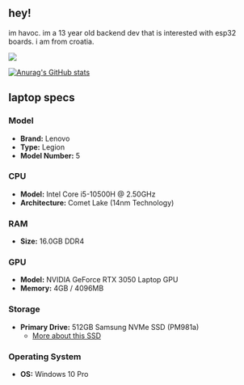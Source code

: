 ## hey!
im havoc. im a 13 year old backend dev that is interested with esp32 boards. i am from croatia.

<img src="https://skillicons.dev/icons?i=arduino,cpp,python,raspberrypi,discord,git,vscode,github,linux,windows,debian">

[![Anurag's GitHub stats](https://github-readme-stats.vercel.app/api?username=NotHavocc)](https://github.com/anuraghazra/github-readme-stats)

## laptop specs

### Model
- **Brand:** Lenovo
- **Type:** Legion
- **Model Number:** 5

### CPU
- **Model:** Intel Core i5-10500H @ 2.50GHz
- **Architecture:** Comet Lake (14nm Technology)

### RAM
- **Size:** 16.0GB DDR4

### GPU
- **Model:** NVIDIA GeForce RTX 3050 Laptop GPU
- **Memory:** 4GB / 4096MB

### Storage
- **Primary Drive:** 512GB Samsung NVMe SSD (PM981a)
  - [More about this SSD](https://semiconductor.samsung.com/ssd/pc-ssd/pm981a/mzvlb512hbjq-00-00-07/)

### Operating System
- **OS:** Windows 10 Pro
